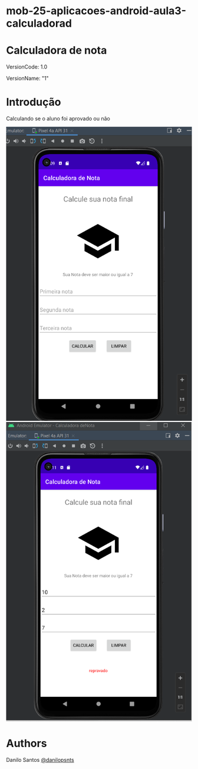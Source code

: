 # mob-25-aplicacoes-android-aula3-calculadorad

# Calculadora de nota
VersionCode: 1.0

VersionName: "1"

# Introdução
Calculando se o aluno foi aprovado ou não

![Aplicativo 1](readme_img/v1.png)
![Aplicativo 2](readme_img/v1.1.png)


# Authors

Danilo Santos
[@danilopsnts](https://www.linkedin.com/in/danilopsnts/)